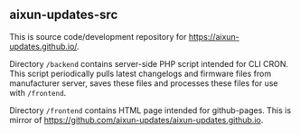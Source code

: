 aixun-updates-src
-----------------

This is source code/development repository for https://aixun-updates.github.io/.

Directory `/backend` contains server-side PHP script intended for CLI CRON. This script periodically pulls latest
changelogs and firmware files from manufacturer server, saves these files and processes these files 
for use with `/frontend`.

Directory `/frontend` contains HTML page intended for github-pages. This is mirror of 
https://github.com/aixun-updates/aixun-updates.github.io.
